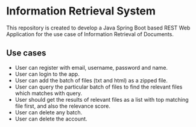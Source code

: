 # Information Retrieval System
This repository is created to develop a Java Spring Boot based REST Web Application for the use case of Information Retrieval of Documents.

## Use cases
* User can register with email, username, password and name.
* User can login to the app.
* User can add the batch of files (txt and html) as a zipped file.
* User can query the particular batch of files to find the relevant files which matches with query.
* User should get the results of relevant files as a list with top matching file first, and also the relevance score.
* User can delete any batch.
* User can delete the account.
